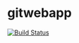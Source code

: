 # gitwebapp
[![Build Status](https://dev.azure.com/movvar/AgileProject/_apis/build/status/raghumovva.gitwebapp?branchName=master)](https://dev.azure.com/movvar/AgileProject/_build/latest?definitionId=2&branchName=master)
